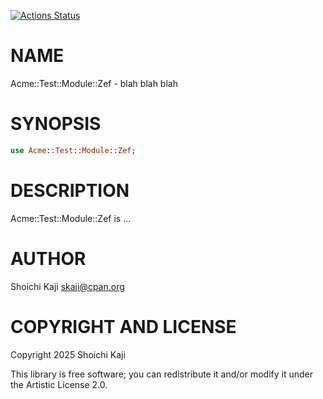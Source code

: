 [![Actions Status](https://github.com/skaji/raku-Acme-Test-Module-Zef/actions/workflows/test.yml/badge.svg)](https://github.com/skaji/raku-Acme-Test-Module-Zef/actions)

NAME
====

Acme::Test::Module::Zef - blah blah blah

SYNOPSIS
========

```raku
use Acme::Test::Module::Zef;
```

DESCRIPTION
===========

Acme::Test::Module::Zef is ...

AUTHOR
======

Shoichi Kaji <skaji@cpan.org>

COPYRIGHT AND LICENSE
=====================

Copyright 2025 Shoichi Kaji

This library is free software; you can redistribute it and/or modify it under the Artistic License 2.0.

